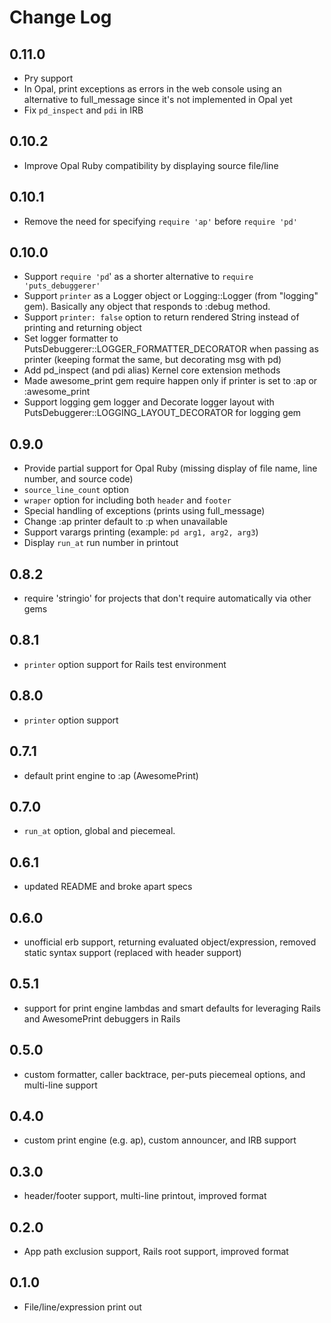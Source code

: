 # Change Log

## 0.11.0

- Pry support
- In Opal, print exceptions as errors in the web console using an alternative to full_message since it's not implemented in Opal yet
- Fix `pd_inspect` and `pdi` in IRB

## 0.10.2

- Improve Opal Ruby compatibility by displaying source file/line

## 0.10.1

- Remove the need for specifying `require 'ap'` before `require 'pd'`

## 0.10.0

- Support `require 'pd`' as a shorter alternative to `require 'puts_debuggerer'`
- Support `printer` as a Logger object or Logging::Logger (from "logging" gem). Basically any object that responds to :debug method.
- Support `printer: false` option to return rendered String instead of printing and returning object
- Set logger formatter to PutsDebuggerer::LOGGER_FORMATTER_DECORATOR when passing as printer (keeping format the same, but decorating msg with pd)
- Add pd_inspect (and pdi alias) Kernel core extension methods
- Made awesome_print gem require happen only if printer is set to :ap or :awesome_print
- Support logging gem logger and Decorate logger layout with PutsDebuggerer::LOGGING_LAYOUT_DECORATOR for logging gem

## 0.9.0

- Provide partial support for Opal Ruby (missing display of file name, line number, and source code)
- `source_line_count` option
- `wraper` option for including both `header` and `footer`
- Special handling of exceptions (prints using full_message)
- Change :ap printer default to :p when unavailable
- Support varargs printing (example: `pd arg1, arg2, arg3`)
- Display `run_at` run number in printout

## 0.8.2

- require 'stringio' for projects that don't require automatically via other gems

## 0.8.1

- `printer` option support for Rails test environment

## 0.8.0

- `printer` option support

## 0.7.1

- default print engine to :ap (AwesomePrint)

## 0.7.0

- `run_at` option, global and piecemeal.

## 0.6.1

- updated README and broke apart specs

## 0.6.0

- unofficial erb support, returning evaluated object/expression, removed static syntax support (replaced with header support)

## 0.5.1

- support for print engine lambdas and smart defaults for leveraging Rails and AwesomePrint debuggers in Rails

## 0.5.0

- custom formatter, caller backtrace, per-puts piecemeal options, and multi-line support

## 0.4.0

- custom print engine (e.g. ap), custom announcer, and IRB support

## 0.3.0

- header/footer support, multi-line printout, improved format

## 0.2.0

- App path exclusion support, Rails root support, improved format

## 0.1.0

- File/line/expression print out

